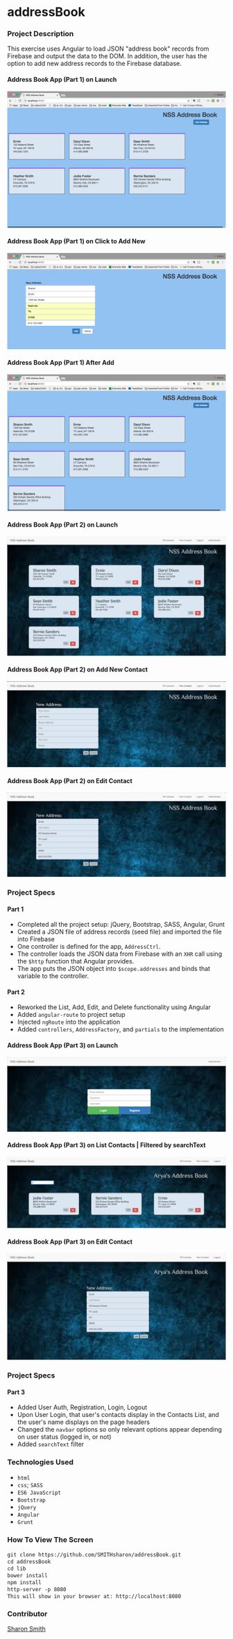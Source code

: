 # addressBook

### Project Description 

This exercise uses Angular to load JSON "address book" records from Firebase and output the data to the DOM. 
In addition, the user has the option to add new address records to the Firebase database. 

#### Address Book App (Part 1) on Launch 
![AddBook1 App on Launch](https://raw.githubusercontent.com/SMITHsharon/addressBook/master/screens/AddBook1%20App%20on%20Launch.png)

#### Address Book App (Part 1) on Click to Add New
![AddBook1 App on Click to Add New](https://raw.githubusercontent.com/SMITHsharon/addressBook/master/screens/AddBook1%20App%20%7C%20Add%20New%20Input%20Screen.png)

#### Address Book App (Part 1) After Add
![AddBook1 App After Add](https://raw.githubusercontent.com/SMITHsharon/addressBook/master/screens/AddBook1%20App%20After%20Adding%20New%20Address.png)

#### Address Book App (Part 2) on Launch
![AddBook2 App on Launch](https://raw.githubusercontent.com/SMITHsharon/addressBook/master/screens/AddBook2%20App%20on%20Launch.png)

#### Address Book App (Part 2) on Add New Contact
![AddBook2 App On Add](https://raw.githubusercontent.com/SMITHsharon/addressBook/master/screens/AddBook2%20App%20on%20Add%20New%20Contact.png)

#### Address Book App (Part 2) on Edit Contact
![AddBook2 App On Edit](https://raw.githubusercontent.com/SMITHsharon/addressBook/master/screens/AddBook2%20App%20on%20Edit%20Contact.png)


### Project Specs
#### Part 1
- Completed all the project setup: jQuery, Bootstrap, SASS, Angular, Grunt
- Created a JSON file of address records (seed file) and imported the file into Firebase 
- One controller is defined for the app, `AddressCtrl`. 
- The controller loads the JSON data from Firebase with an `XHR` call using the `$http` function that Angular provides.
- The app puts the JSON object into `$scope.addresses` and binds that variable to the controller.

#### Part 2
- Reworked the List, Add, Edit, and Delete functionality using Angular
- Added `angular-route` to project setup
- Injected `ngRoute` into the application
- Added `controllers`, `AddressFactory`, and `partials` to the implementation

#### Address Book App (Part 3) on Launch
![AddBook3 App on Launch](https://raw.githubusercontent.com/SMITHsharon/addressBook/master/screens/AddBook3%20App%20on%20Launch%20Login.png)

#### Address Book App (Part 3) on List Contacts | Filtered by searchText
![AddBook3 App List Contacts | Filtered by searchText](https://raw.githubusercontent.com/SMITHsharon/addressBook/master/screens/AddBook3%20App%20searchText%20Filter.png)

#### Address Book App (Part 3) on Edit Contact 
![AddBook3 App Edit Contact](https://raw.githubusercontent.com/SMITHsharon/addressBook/master/screens/AddBook3%20App%20on%20Edit.png)


### Project Specs
#### Part 3
- Added User Auth, Registration, Login, Logout
- Upon User Login, that user's contacts display in the Contacts List, and the user's name displays on the page headers
- Changed the `navbar` options so only relevant options appear depending on user status (logged in, or not)
- Added `searchText` filter




### Technologies Used
- `html`
- `css`; `SASS`
- `ES6 JavaScript`
- `Bootstrap`
- `jQuery`
- `Angular`
- `Grunt`


### How To View The Screen 
```
git clone https://github.com/SMITHsharon/addressBook.git
cd addressBook
cd lib
bower install
npm install
http-server -p 8080
This will show in your browser at: http://localhost:8080
```

### Contributor
[Sharon Smith](https://github.com/SMITHsharon)
